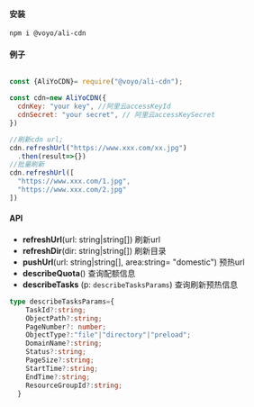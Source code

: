 #### 安装

```shell
npm i @voyo/ali-cdn
```

#### 例子
```javascript

const {AliYoCDN}= require("@voyo/ali-cdn");

const cdn=new AliYoCDN({
  cdnKey: "your key", //阿里云accessKeyId
  cdnSecret: "your secret", // 阿里云accessKeySecret
})

//刷新cdn url;
cdn.refreshUrl("https://www.xxx.com/xx.jpg")
  .then(result=>{})
//批量刷新
cdn.refreshUrl([
  "https://www.xxx.com/1.jpg",
  "https://www.xxx.com/2.jpg"
]) 
```

#### API

- **refreshUrl**(url: string|string[]) 刷新url
- **refreshDir**(dir: string|string[]) 刷新目录
- **pushUrl**(url: string|string[], area:string= "domestic") 预热url
- **describeQuota**() 查询配额信息
- **describeTasks** (p: `describeTasksParams`) 查询刷新预热信息

```typescript
type describeTasksParams={
    TaskId?:string;
    ObjectPath?:string;
    PageNumber?: number;
    ObjectType?:"file"|"directory"|"preload";
    DomainName?:string;
    Status?:string;
    PageSize?:string;
    StartTime?:string;
    EndTime?:string;
    ResourceGroupId?:string;
  }
```
